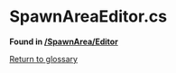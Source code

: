 # SpawnAreaEditor.cs
**Found in [/SpawnArea/Editor](../BALLISTIC/Assets/Scripts/SpawnArea/Editor/SpawnAreaEditor.cs)**

[Return to glossary](glossary.md)

